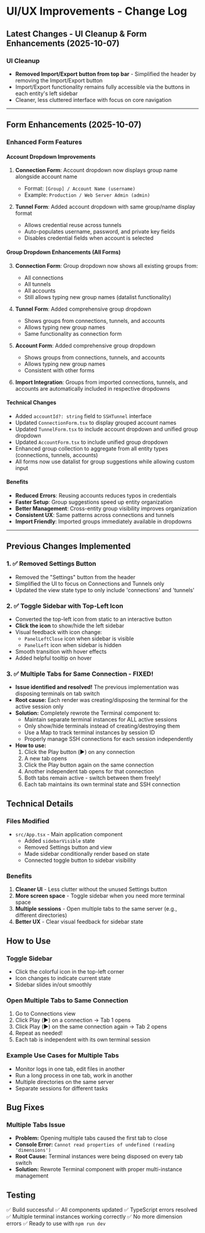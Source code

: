 # UI/UX Improvements - Change Log

## Latest Changes - UI Cleanup & Form Enhancements (2025-10-07)

### UI Cleanup
- **Removed Import/Export button from top bar** - Simplified the header by removing the Import/Export button
- Import/Export functionality remains fully accessible via the buttons in each entity's left sidebar
- Cleaner, less cluttered interface with focus on core navigation

---

## Form Enhancements (2025-10-07)

### Enhanced Form Features

#### Account Dropdown Improvements
1. **Connection Form**: Account dropdown now displays group name alongside account name
   - Format: `[Group] / Account Name (username)`
   - Example: `Production / Web Server Admin (admin)`
   
2. **Tunnel Form**: Added account dropdown with same group/name display format
   - Allows credential reuse across tunnels
   - Auto-populates username, password, and private key fields
   - Disables credential fields when account is selected

#### Group Dropdown Enhancements (All Forms)
3. **Connection Form**: Group dropdown now shows all existing groups from:
   - All connections
   - All tunnels
   - All accounts
   - Still allows typing new group names (datalist functionality)

4. **Tunnel Form**: Added comprehensive group dropdown
   - Shows groups from connections, tunnels, and accounts
   - Allows typing new group names
   - Same functionality as connection form

5. **Account Form**: Added comprehensive group dropdown
   - Shows groups from connections, tunnels, and accounts
   - Allows typing new group names
   - Consistent with other forms

6. **Import Integration**: Groups from imported connections, tunnels, and accounts are automatically included in respective dropdowns

#### Technical Changes
- Added `accountId?: string` field to `SSHTunnel` interface
- Updated `ConnectionForm.tsx` to display grouped account names
- Updated `TunnelForm.tsx` to include account dropdown and unified group dropdown
- Updated `AccountForm.tsx` to include unified group dropdown
- Enhanced group collection to aggregate from all entity types (connections, tunnels, accounts)
- All forms now use datalist for group suggestions while allowing custom input

#### Benefits
- **Reduced Errors**: Reusing accounts reduces typos in credentials
- **Faster Setup**: Group suggestions speed up entity organization
- **Better Management**: Cross-entity group visibility improves organization
- **Consistent UX**: Same patterns across connections and tunnels
- **Import Friendly**: Imported groups immediately available in dropdowns

---

## Previous Changes Implemented

### 1. ✅ Removed Settings Button
- Removed the "Settings" button from the header
- Simplified the UI to focus on Connections and Tunnels only
- Updated the view state type to only include 'connections' and 'tunnels'

### 2. ✅ Toggle Sidebar with Top-Left Icon
- Converted the top-left icon from static to an interactive button
- **Click the icon** to show/hide the left sidebar
- Visual feedback with icon change:
  - `PanelLeftClose` icon when sidebar is visible
  - `PanelLeft` icon when sidebar is hidden
- Smooth transition with hover effects
- Added helpful tooltip on hover

### 3. ✅ Multiple Tabs for Same Connection - **FIXED!**
- **Issue identified and resolved!** The previous implementation was disposing terminals on tab switch
- **Root cause:** Each render was creating/disposing the terminal for the active session only
- **Solution:** Completely rewrote the Terminal component to:
  - Maintain separate terminal instances for ALL active sessions
  - Only show/hide terminals instead of creating/destroying them
  - Use a Map to track terminal instances by session ID
  - Properly manage SSH connections for each session independently
- **How to use:**
  1. Click the Play button (▶️) on any connection
  2. A new tab opens
  3. Click the Play button again on the same connection
  4. Another independent tab opens for that connection
  5. Both tabs remain active - switch between them freely!
  6. Each tab maintains its own terminal state and SSH connection

## Technical Details

### Files Modified
- `src/App.tsx` - Main application component
  - Added `sidebarVisible` state
  - Removed Settings button and view
  - Made sidebar conditionally render based on state
  - Connected toggle button to sidebar visibility

### Benefits
1. **Cleaner UI** - Less clutter without the unused Settings button
2. **More screen space** - Toggle sidebar when you need more terminal space
3. **Multiple sessions** - Open multiple tabs to the same server (e.g., different directories)
4. **Better UX** - Clear visual feedback for sidebar state

## How to Use

### Toggle Sidebar
- Click the colorful icon in the top-left corner
- Icon changes to indicate current state
- Sidebar slides in/out smoothly

### Open Multiple Tabs to Same Connection
1. Go to Connections view
2. Click Play (▶️) on a connection → Tab 1 opens
3. Click Play (▶️) on the same connection again → Tab 2 opens
4. Repeat as needed!
5. Each tab is independent with its own terminal session

### Example Use Cases for Multiple Tabs
- Monitor logs in one tab, edit files in another
- Run a long process in one tab, work in another
- Multiple directories on the same server
- Separate sessions for different tasks

## Bug Fixes

### Multiple Tabs Issue
- **Problem:** Opening multiple tabs caused the first tab to close
- **Console Error:** `Cannot read properties of undefined (reading 'dimensions')`
- **Root Cause:** Terminal instances were being disposed on every tab switch
- **Solution:** Rewrote Terminal component with proper multi-instance management

## Testing
✅ Build successful
✅ All components updated
✅ TypeScript errors resolved
✅ Multiple terminal instances working correctly
✅ No more dimension errors
✅ Ready to use with `npm run dev`
